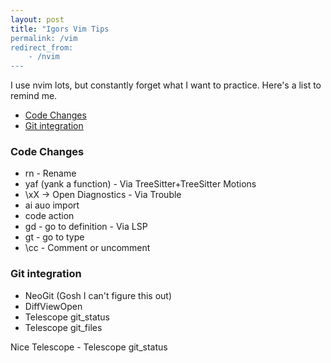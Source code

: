 ```yaml
---
layout: post
title: "Igors Vim Tips
permalink: /vim
redirect_from:
    - /nvim
---
```


I use nvim lots, but constantly forget what I want to practice. Here's a list to remind me.

<!-- prettier-ignore-start -->
<!-- vim-markdown-toc GFM -->

- [Code Changes](#code-changes)
- [Git integration](#git-integration)

<!-- vim-markdown-toc -->
<!-- prettier-ignore-end -->

### Code Changes

- <space>rn - Rename
- yaf (yank a function) - Via TreeSitter+TreeSitter Motions
- \xX -> Open Diagnostics - Via Trouble
- <space>ai auo import
- <space>code action
- <space>gd - go to definition - Via LSP
- <space>gt - go to type
- \cc - Comment or uncomment

### Git integration

- NeoGit (Gosh I can't figure this out)
- DiffViewOpen
- Telescope git_status
- Telescope git_files

Nice Telescope - Telescope git_status
